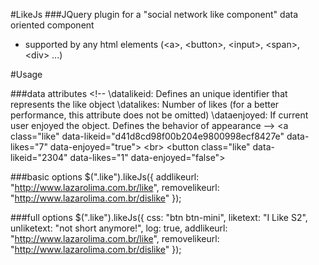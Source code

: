 #LikeJs
###JQuery plugin for a "social network like component" data oriented component

- supported by any html elements (\<a>, \<button>, \<input>, \<span>, \<div> ...)


#Usage


###data attributes
\<!--
\datalikeid:    Defines an unique identifier that represents the like object
\datalikes:     Number of likes (for a better performance, this attribute does not be omitted)
\dataenjoyed:   If current user enjoyed the object. Defines the behavior of appearance
\-->
\<a class="like" data-likeid="d41d8cd98f00b204e9800998ecf8427e" data-likes="7" data-enjoyed="true"></a>
\<br>
\<button class="like" data-likeid="2304" data-likes="1" data-enjoyed="false"></button>

###basic options
$(".like").likeJs({
	addlikeurl: "http://www.lazarolima.com.br/like",
	removelikeurl: "http://www.lazarolima.com.br/dislike"
});

###full options
$(".like").likeJs({
	css: "btn btn-mini",
	liketext: "I Like S2",
	unliketext: "not short anymore!",
	log: true,
	addlikeurl: "http://www.lazarolima.com.br/like",
	removelikeurl: "http://www.lazarolima.com.br/dislike"
}); 


